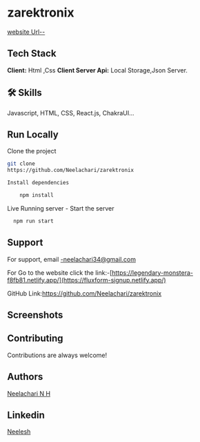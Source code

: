 # zarektronix


[website Url--](https://fluxform-signup.netlify.app/)

## Tech Stack
**Client:** Html ,Css
**Client Server Api:** Local Storage,Json Server.
## 🛠 Skills
Javascript, HTML, CSS, React.js, ChakraUI...


## Run Locally

Clone the project
```bash
git clone
https://github.com/Neelachari/zarektronix

Install dependencies

    npm install

```
Live Running server  -
Start the server

```bash
  npm run start
```


## Support
For support, email -neelachari34@gmail.com 

For Go to the website click the link:-[https://legendary-monstera-f8fb81.netlify.app/](https://fluxform-signup.netlify.app/)

GitHub Link:https://github.com/Neelachari/zarektronix
## Screenshots


## Contributing

Contributions are always welcome!
## Authors

 [Neelachari N H](https://github.com/Neelachari)
## Linkedin

 [Neelesh](https://www.linkedin.com/in/neelesh-n-h-2704a7196/)
 

 
 
 
 
 


 
